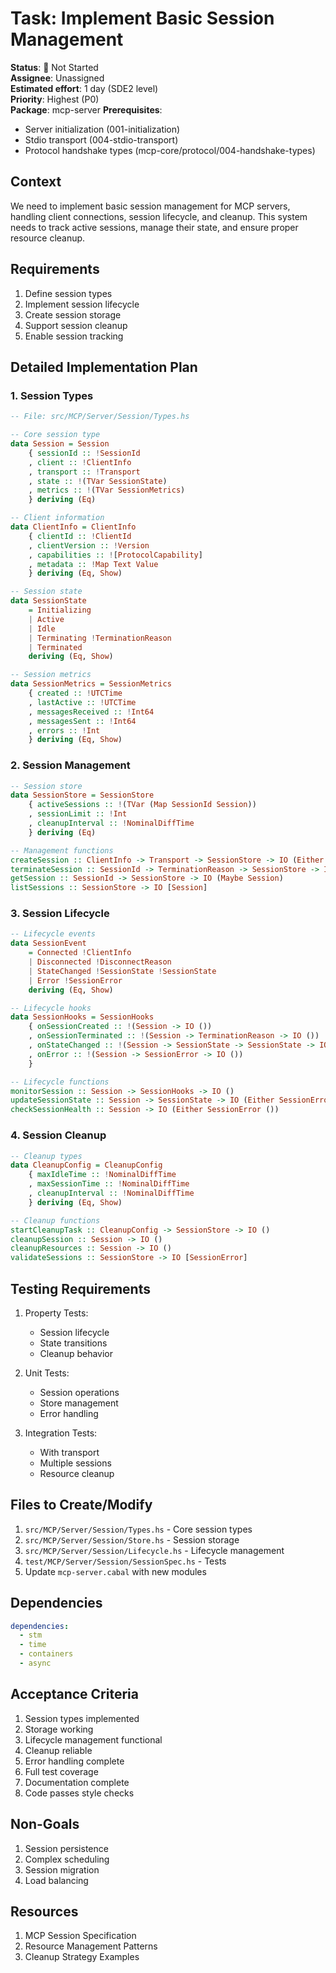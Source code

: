 # Task: Implement Basic Session Management

**Status**: 🔴 Not Started  
**Assignee**: Unassigned  
**Estimated effort**: 1 day (SDE2 level)  
**Priority**: Highest (P0)  
**Package**: mcp-server
**Prerequisites**: 
- Server initialization (001-initialization)
- Stdio transport (004-stdio-transport)
- Protocol handshake types (mcp-core/protocol/004-handshake-types)

## Context
We need to implement basic session management for MCP servers, handling client connections, session lifecycle, and cleanup. This system needs to track active sessions, manage their state, and ensure proper resource cleanup.

## Requirements
1. Define session types
2. Implement session lifecycle
3. Create session storage
4. Support session cleanup
5. Enable session tracking

## Detailed Implementation Plan

### 1. Session Types

```haskell
-- File: src/MCP/Server/Session/Types.hs

-- Core session type
data Session = Session
    { sessionId :: !SessionId
    , client :: !ClientInfo
    , transport :: !Transport
    , state :: !(TVar SessionState)
    , metrics :: !(TVar SessionMetrics)
    } deriving (Eq)

-- Client information
data ClientInfo = ClientInfo
    { clientId :: !ClientId
    , clientVersion :: !Version
    , capabilities :: ![ProtocolCapability]
    , metadata :: !Map Text Value
    } deriving (Eq, Show)

-- Session state
data SessionState
    = Initializing
    | Active
    | Idle
    | Terminating !TerminationReason
    | Terminated
    deriving (Eq, Show)

-- Session metrics
data SessionMetrics = SessionMetrics
    { created :: !UTCTime
    , lastActive :: !UTCTime
    , messagesReceived :: !Int64
    , messagesSent :: !Int64
    , errors :: !Int
    } deriving (Eq, Show)
```

### 2. Session Management

```haskell
-- Session store
data SessionStore = SessionStore
    { activeSessions :: !(TVar (Map SessionId Session))
    , sessionLimit :: !Int
    , cleanupInterval :: !NominalDiffTime
    } deriving (Eq)

-- Management functions
createSession :: ClientInfo -> Transport -> SessionStore -> IO (Either SessionError Session)
terminateSession :: SessionId -> TerminationReason -> SessionStore -> IO ()
getSession :: SessionId -> SessionStore -> IO (Maybe Session)
listSessions :: SessionStore -> IO [Session]
```

### 3. Session Lifecycle

```haskell
-- Lifecycle events
data SessionEvent
    = Connected !ClientInfo
    | Disconnected !DisconnectReason
    | StateChanged !SessionState !SessionState
    | Error !SessionError
    deriving (Eq, Show)

-- Lifecycle hooks
data SessionHooks = SessionHooks
    { onSessionCreated :: !(Session -> IO ())
    , onSessionTerminated :: !(Session -> TerminationReason -> IO ())
    , onStateChanged :: !(Session -> SessionState -> SessionState -> IO ())
    , onError :: !(Session -> SessionError -> IO ())
    }

-- Lifecycle functions
monitorSession :: Session -> SessionHooks -> IO ()
updateSessionState :: Session -> SessionState -> IO (Either SessionError ())
checkSessionHealth :: Session -> IO (Either SessionError ())
```

### 4. Session Cleanup

```haskell
-- Cleanup types
data CleanupConfig = CleanupConfig
    { maxIdleTime :: !NominalDiffTime
    , maxSessionTime :: !NominalDiffTime
    , cleanupInterval :: !NominalDiffTime
    } deriving (Eq, Show)

-- Cleanup functions
startCleanupTask :: CleanupConfig -> SessionStore -> IO ()
cleanupSession :: Session -> IO ()
cleanupResources :: Session -> IO ()
validateSessions :: SessionStore -> IO [SessionError]
```

## Testing Requirements

1. Property Tests:
   - Session lifecycle
   - State transitions
   - Cleanup behavior

2. Unit Tests:
   - Session operations
   - Store management
   - Error handling

3. Integration Tests:
   - With transport
   - Multiple sessions
   - Resource cleanup

## Files to Create/Modify
1. `src/MCP/Server/Session/Types.hs` - Core session types
2. `src/MCP/Server/Session/Store.hs` - Session storage
3. `src/MCP/Server/Session/Lifecycle.hs` - Lifecycle management
4. `test/MCP/Server/Session/SessionSpec.hs` - Tests
5. Update `mcp-server.cabal` with new modules

## Dependencies
```yaml
dependencies:
  - stm
  - time
  - containers
  - async
```

## Acceptance Criteria
1. Session types implemented
2. Storage working
3. Lifecycle management functional
4. Cleanup reliable
5. Error handling complete
6. Full test coverage
7. Documentation complete
8. Code passes style checks

## Non-Goals
1. Session persistence
2. Complex scheduling
3. Session migration
4. Load balancing

## Resources
1. MCP Session Specification
2. Resource Management Patterns
3. Cleanup Strategy Examples
